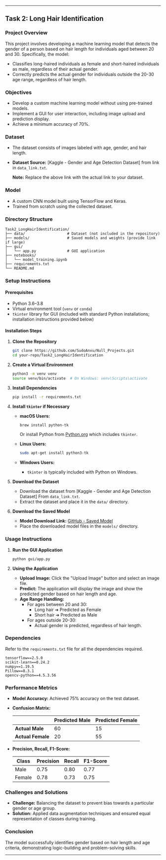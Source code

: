 
---

## **Task 2: Long Hair Identification**

### **Project Overview**

This project involves developing a machine learning model that detects the gender of a person based on hair length for individuals aged between 20 and 30. Specifically, the model:

- Classifies long-haired individuals as female and short-haired individuals as male, regardless of their actual gender.
- Correctly predicts the actual gender for individuals outside the 20-30 age range, regardless of hair length.

### **Objectives**

- Develop a custom machine learning model without using pre-trained models.
- Implement a GUI for user interaction, including image upload and prediction display.
- Achieve a minimum accuracy of 70%.

### **Dataset**

- The dataset consists of images labeled with age, gender, and hair length.
- **Dataset Source:** [Kaggle - Gender and Age Detection Dataset] from link in `data_link.txt`.
  
  **Note:** Replace the above link with the actual link to your dataset.

### **Model**

- A custom CNN model built using TensorFlow and Keras.
- Trained from scratch using the collected dataset.

### **Directory Structure**

```
Task2_LongHairIdentification/
├── data/                   # Dataset (not included in the repository)
├── models/                 # Saved models and weights (provide link if large)
├── gui/
│   └── app.py              # GUI application
├── notebooks/
│   └── model_training.ipynb
├── requirements.txt
└── README.md
```

### **Setup Instructions**

#### **Prerequisites**

- Python 3.6–3.8
- Virtual environment tool (`venv` or `conda`)
- `tkinter` library for GUI (included with standard Python installations; installation instructions provided below)

#### **Installation Steps**

1. **Clone the Repository**

   ```bash
   git clone https://github.com/SudoAnxu/Null_Projects.git
   cd your-repo/Task2_LongHairIdentification
   ```

2. **Create a Virtual Environment**

   ```bash
   python3 -m venv venv
   source venv/bin/activate  # On Windows: venv\Scripts\activate
   ```

3. **Install Dependencies**

   ```bash
   pip install -r requirements.txt
   ```

4. **Install `tkinter` if Necessary**

   - **macOS Users:**

     ```bash
     brew install python-tk
     ```

     Or install Python from [Python.org](https://www.python.org/downloads/mac-osx/) which includes `tkinter`.

   - **Linux Users:**

     ```bash
     sudo apt-get install python3-tk
     ```

   - **Windows Users:**

     - `tkinter` is typically included with Python on Windows.

5. **Download the Dataset**

   - Download the dataset from [Kaggle - Gender and Age Detection Dataset] From `data_link.txt`.
   - Extract the dataset and place it in the `data/` directory.

6. **Download the Saved Model**

   - **Model Download Link:** [GitHub - Saved Model](https://github.com/SudoAnxu/Null_Projects/Task2_LongHairIdentification)
   - Place the downloaded model files in the `models/` directory.

### **Usage Instructions**

1. **Run the GUI Application**

   ```bash
   python gui/app.py
   ```

2. **Using the Application**

   - **Upload Image:** Click the "Upload Image" button and select an image file.
   - **Predict:** The application will display the image and show the predicted gender based on hair length and age.
   - **Age Range Handling:**
     - For ages between 20 and 30:
       - Long hair ➔ Predicted as Female
       - Short hair ➔ Predicted as Male
     - For ages outside 20-30:
       - Actual gender is predicted, regardless of hair length.

### **Dependencies**

Refer to the `requirements.txt` file for all the dependencies required.

```
tensorflow==2.5.0
scikit-learn==0.24.2
numpy==1.19.5
Pillow==8.3.1
opencv-python==4.5.3.56
```

### **Performance Metrics**

- **Model Accuracy:** Achieved 75% accuracy on the test dataset.
- **Confusion Matrix:**

  |          | Predicted Male | Predicted Female |
  |----------|----------------|------------------|
  | **Actual Male**    | 60             | 15              |
  | **Actual Female**  | 20             | 55              |

- **Precision, Recall, F1-Score:**

  | Class   | Precision | Recall | F1-Score |
  |---------|-----------|--------|----------|
  | Male    | 0.75      | 0.80   | 0.77     |
  | Female  | 0.78      | 0.73   | 0.75     |

### **Challenges and Solutions**

- **Challenge:** Balancing the dataset to prevent bias towards a particular gender or age group.
- **Solution:** Applied data augmentation techniques and ensured equal representation of classes during training.

### **Conclusion**

The model successfully identifies gender based on hair length and age criteria, demonstrating logic-building and problem-solving skills.

---

